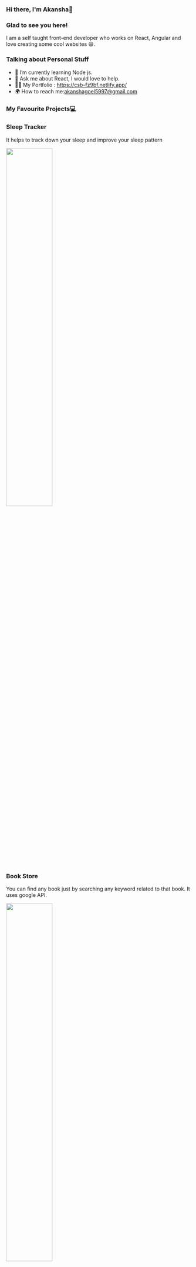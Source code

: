 ### Hi there, I'm Akansha👋

### Glad to see you here!

I am a self taught front-end developer who works on React, Angular and love creating some cool websites 😄.

### Talking about Personal Stuff

- 🌱 I’m currently learning Node js.
- 💬 Ask me about React, I would love to help.
- 🙎‍♀️ My Portfolio : https://csb-fz9bf.netlify.app/ 
- 🌍 How to reach me:akanshagoel5997@gmail.com 


### My Favourite Projects💻

### Sleep Tracker
It helps to track down your sleep and improve your sleep pattern

<img src= "https://user-images.githubusercontent.com/22341724/139527922-5fa11d7e-fa93-4972-843d-f33bf571ae58.png" width = "50%" />

### Book Store
You can find any book just by searching any keyword related to that book. It uses google API.

<img src="https://user-images.githubusercontent.com/22341724/139527935-5eaa8891-258b-4d52-b470-d5beb1652653.png" width="50%"/>


### Code Editor
It is just like code pen you can write your code and see the result below.
<img src="https://user-images.githubusercontent.com/22341724/139527937-67f1eac2-a4c1-4a7d-8b00-7cb0fa300bc5.png" width ="50%"/>


